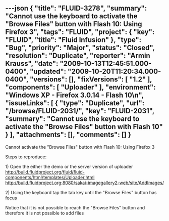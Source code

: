 ---json
{
  "title": "FLUID-3278",
  "summary": "Cannot use the keyboard to activate the \"Browse Files\" button with Flash 10: Using Firefox 3",
  "tags": "FLUID",
  "project": {
    "key": "FLUID",
    "title": "Fluid Infusion"
  },
  "type": "Bug",
  "priority": "Major",
  "status": "Closed",
  "resolution": "Duplicate",
  "reporter": "Armin Krauss",
  "date": "2009-10-13T12:45:51.000-0400",
  "updated": "2009-10-20T11:20:34.000-0400",
  "versions": [],
  "fixVersions": [
    "1.2"
  ],
  "components": [
    "Uploader"
  ],
  "environment": "Windows XP - Firefox 3.0.14 - Flash 10\n",
  "issueLinks": [
    {
      "type": "Duplicate",
      "url": "/browse/FLUID-2031/",
      "key": "FLUID-2031",
      "summary": "Cannot use the keyboard to activate the \"Browse Files\" button with Flash 10"
    }
  ],
  "attachments": [],
  "comments": []
}
---
Cannot activate the "Browse Files" button with Flash 10: Using Firefox 3

Steps to reproduce:

1\) Open the either the demo or the server version of uploader\
<http://build.fluidproject.org/fluid/fluid-components/html/templates/Uploader.html>\
<http://build.fluidproject.org:8080/sakai-imagegallery2-web/site/AddImages/>

2\) Using the keyboard tap the tab key until the "Browse Files" button has focus

Notice that it is not possible to reach the "Browse Files" button and therefore it is not possible to add files

        